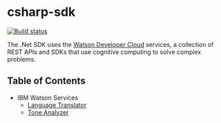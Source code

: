 # csharp-sdk
[![Build status](https://ci.appveyor.com/api/projects/status/onwtuv5a6qsg4jd8?svg=true)](https://ci.appveyor.com/project/atilatosta/dotnet-standard-sdk)

The .Net SDK uses the [Watson Developer Cloud][wdc] services, a collection of REST APIs and SDKs that use cognitive computing to solve complex problems.

[wdc]: http://www.ibm.com/watson/developercloud/

## Table of Contents
* IBM Watson Services
  * [Language Translator](/src/IBM.WatsonDeveloperCloud.LanguageTranslator)
  * [Tone Analyzer](/src/IBM.WatsonDeveloperCloud.ToneAnalyzer)
